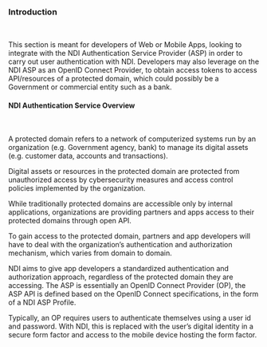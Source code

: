 ### Introduction
<br/>

This section is meant for developers of Web or Mobile Apps, looking to integrate with the NDI Authentication Service Provider (ASP) in order to carry out user authentication with NDI.  Developers may also leverage on the NDI ASP as an OpenID Connect Provider, to obtain access tokens to access API/resources of a protected domain, which could possibly be a Government or commercial entity such as a bank.

#### NDI Authentication Service Overview
<br/>

A protected domain refers to a network of computerized systems run by an organization (e.g. Government agency, bank) to manage its digital assets (e.g. customer data, accounts and transactions).  

Digital assets or resources in the protected domain are protected from unauthorized access by cybersecurity measures and access control policies implemented by the organization.

While traditionally protected domains are accessible only by internal applications, organizations are providing partners and apps access to their protected domains through open API.  

To gain access to the protected domain, partners and app developers will have to deal with the organization’s authentication and authorization mechanism, which varies from domain to domain.  

NDI aims to give app developers a standardized authentication and authorization approach, regardless of the protected domain they are accessing.
The ASP is essentially an OpenID Connect Provider (OP), the ASP API is defined based on the OpenID Connect specifications, in the form of a NDI ASP Profile.

Typically, an OP requires users to authenticate themselves using a user id and password.  With NDI, this is replaced with the user’s digital identity in a secure form factor and access to the mobile device hosting the form factor.